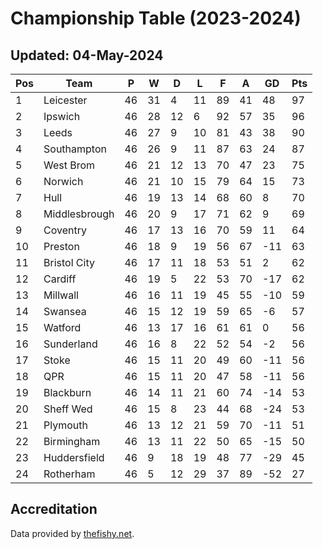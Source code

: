 # Championship Table (2023-2024)
## Updated: 04-May-2024

| Pos | Team | P | W | D | L | F | A | GD | Pts |
| --- | --- | --- | --- | --- | --- | --- | --- | --- | --- |
| 1 | Leicester | 46 | 31 | 4 | 11 | 89 | 41 | 48 | 97 |
| 2 | Ipswich | 46 | 28 | 12 | 6 | 92 | 57 | 35 | 96 |
| 3 | Leeds | 46 | 27 | 9 | 10 | 81 | 43 | 38 | 90 |
| 4 | Southampton | 46 | 26 | 9 | 11 | 87 | 63 | 24 | 87 |
| 5 | West Brom | 46 | 21 | 12 | 13 | 70 | 47 | 23 | 75 |
| 6 | Norwich | 46 | 21 | 10 | 15 | 79 | 64 | 15 | 73 |
| 7 | Hull | 46 | 19 | 13 | 14 | 68 | 60 | 8 | 70 |
| 8 | Middlesbrough | 46 | 20 | 9 | 17 | 71 | 62 | 9 | 69 |
| 9 | Coventry | 46 | 17 | 13 | 16 | 70 | 59 | 11 | 64 |
| 10 | Preston | 46 | 18 | 9 | 19 | 56 | 67 | -11 | 63 |
| 11 | Bristol City | 46 | 17 | 11 | 18 | 53 | 51 | 2 | 62 |
| 12 | Cardiff | 46 | 19 | 5 | 22 | 53 | 70 | -17 | 62 |
| 13 | Millwall | 46 | 16 | 11 | 19 | 45 | 55 | -10 | 59 |
| 14 | Swansea | 46 | 15 | 12 | 19 | 59 | 65 | -6 | 57 |
| 15 | Watford | 46 | 13 | 17 | 16 | 61 | 61 | 0 | 56 |
| 16 | Sunderland | 46 | 16 | 8 | 22 | 52 | 54 | -2 | 56 |
| 17 | Stoke | 46 | 15 | 11 | 20 | 49 | 60 | -11 | 56 |
| 18 | QPR | 46 | 15 | 11 | 20 | 47 | 58 | -11 | 56 |
| 19 | Blackburn | 46 | 14 | 11 | 21 | 60 | 74 | -14 | 53 |
| 20 | Sheff Wed | 46 | 15 | 8 | 23 | 44 | 68 | -24 | 53 |
| 21 | Plymouth | 46 | 13 | 12 | 21 | 59 | 70 | -11 | 51 |
| 22 | Birmingham | 46 | 13 | 11 | 22 | 50 | 65 | -15 | 50 |
| 23 | Huddersfield | 46 | 9 | 18 | 19 | 48 | 77 | -29 | 45 |
| 24 | Rotherham | 46 | 5 | 12 | 29 | 37 | 89 | -52 | 27 |

## Accreditation 

Data provided by [thefishy.net](https://www.thefishy.net/).